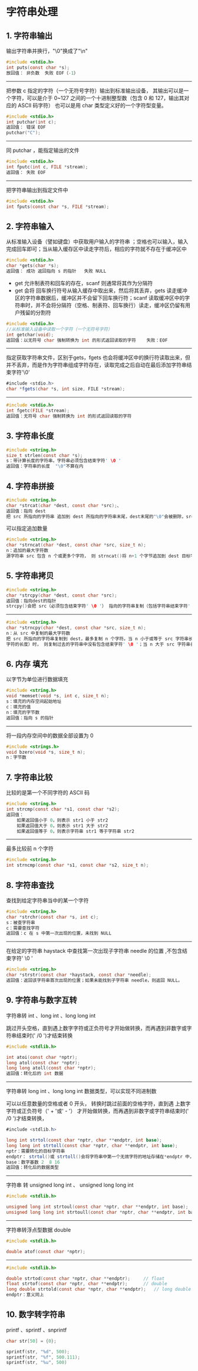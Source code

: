 # 字符串处理

## 1. 字符串输出

输出字符串并换行，"\0"换成了"\n"

```c
#include <stdio.h>
int puts(const char *s);
放回值： 非负数  失败 EOF（-1）
```

------

把参数 c 指定的字符（一个无符号字符）输出到标准输出设备， 其输出可以是一个字符，可以是介于 0~127 之间的一个十进制整型数（包含 0 和 127，输出其对应的 ASCII 码字符） 也可以是用 char 类型定义好的一个字符型变量。 

```c
#include <stdio.h>
int putchar(int c);
返回值： 错误 EOF
putchar("C");
```

------

同 putchar ，能指定输出的文件

```c
#include <stdio.h>
int fputc(int c, FILE *stream);
返回值： 失败 EOF
```

------

把字符串输出到指定文件中

```c
#include <stdio.h>
int fputs(const char *s, FILE *stream);
```

## 2. 字符串输入

从标准输入设备（譬如键盘）中获取用户输入的字符串 ；空格也可以输入，输入完成回车即可；当从输入缓存区中读走字符后，相应的字符就不存在于缓冲区中

```c
#include <stdio.h>
char *gets(char *s);
返回值： 成功 返回指向 s 的指针   失败 NULL
```

- get 允许制表符和回车的存在，scanf 则通常将其作为分隔符
- get 会将 回车换行符号从输入缓存中取出来，然后将其丢弃，gets 读走缓冲区的字符串数据后，缓冲区并不会留下回车换行符；scanf 读取缓冲区中的字符串时，并不会将分隔符（空格、制表符、回车换行）读走，缓冲区仍留有用户残留的分割符

```c
#include <stdio.h>
//从标准输入设备中读取一个字符（一个无符号字符）
int getchar(void);
返回值：以无符号 char 强制转换为 int 的形式返回读取的字符    失败：EOF
```

------

指定获取字符串文件，区别于gets，fgets 也会将缓冲区中的换行符读取出来，但并不丢弃，而是作为字符串组成字符存在，读取完成之后自动在最后添加字符串结束字符'\0' 

```c#
#include <stdio.h>
char *fgets(char *s, int size, FILE *stream);
```

------

```c
#include <stdio.h>
int fgetc(FILE *stream);
返回值：无符号 char 强制转换为 int 的形式返回读取的字符
```

## 3. 字符串长度

```c
#include <string.h>
size_t strlen(const char *s);
s：带计算长度的字符串，字符串必须包含结束字符' \0 '
返回值：字符串的长度  "\0"不算在内
```

## 4. 字符串拼接

```c
#include <string.h>
char *strcat(char *dest, const char *src);、
返回值：指向 dest
把 src 所指向的字符串 追加到 dest 所指向的字符串末尾，dest末尾的"\0"会被删除，src的"\0"会被保留
```

可以指定追加数量

```c
#include <string.h>
char *strncat(char *dest, const char *src, size_t n);
n：追加的最大字符数
源字符串 src 包含 n 个或更多个字符， 则 strncat()将 n+1 个字节追加到 dest 目标字符串（src 中的 n 个字符加上结束字符' \0 '）。
```

## 5. 字符串拷贝

```c
#include <string.h>
char *strcpy(char *dest, const char *src);
返回值：指向dest的指针
strcpy()会把 src（必须包含结束字符' \0 '） 指向的字符串复制（包括字符串结束字符' \0 '） 到 dest，
```

------

```c
#include <string.h>
char *strncpy(char *dest, const char *src, size_t n);
n：从 src 中复制的最大字符数
把 src 所指向的字符串复制到 dest，最多复制 n 个字符。当 n 小于或等于 src 字符串长度（不包括结束
字符的长度）时， 则复制过去的字符串中没有包含结束字符' \0 '；当 n 大于 src 字符串长度时，则会将 src 字符串的结束字符' \0 '也一并拷贝过去， 
```

## 6. 内存 填充

以字节为单位进行数据填充

```c
#include <string.h>
void *memset(void *s, int c, size_t n);
s：填充的内存空间起始地址
c：填充的值
n：填充的字节数
返回值：指向 s 的指针
```

------

将一段内存空间中的数据全部设置为 0 

```c
#include <strings.h>
void bzero(void *s, size_t n);
n：字节数
```

## 7. 字符串比较

比较的是第一个不同字符的 ASCII 码

```c
#include <string.h>
int strcmp(const char *s1, const char *s2);
返回值：
	如果返回值小于 0，则表示 str1 小于 str2
	如果返回值大于 0，则表示 str1 大于 str2
	如果返回值等于 0，则表示字符串 str1 等于字符串 str2
```

------

最多比较前 n 个字符 

```c
#include <string.h>
int strncmp(const char *s1, const char *s2, size_t n);
```

## 8. 字符串查找

查找到给定字符串当中的某一个字符 

```c
#include <string.h>
char *strchr(const char *s, int c);
s：被查字符串
c：需要查找字符
返回值：c 在 s 中第一次出现的位置，未找到 NULL
```

------

在给定的字符串 haystack 中查找第一次出现子字符串 needle 的位置 ,不包含结束字符' \0 ' 

```c
#include <string.h>
char *strstr(const char *haystack, const char *needle);
返回值：返回该字符串首次出现的位置；如果未能找到子字符串 needle，则返回 NULL。
```

## 9. 字符串与数字互转

字符串转 int 、long int 、long long int

跳过开头空格，直到遇上数字字符或正负符号才开始做转换，而再遇到非数字或字符串结束时(' /0 ')才结束转换 

```c
#include <stdlib.h>

int atoi(const char *nptr);
long atol(const char *nptr);
long long atoll(const char *nptr);
返回值：转化后的 int 数据
```

------

字符串转 long int 、long long int 数据类型，可以实现不同进制数

可以以任意数量的空格或者 0 开头， 转换时跳过前面的空格字符，直到遇
上数字字符或正负符号（' + '或' - '） 才开始做转换，而再遇到非数字或字符串结束时(' /0 ')才结束转换， 

```c#
#include <stdlib.h>

long int strtol(const char *nptr, char **endptr, int base);
long long int strtoll(const char *nptr, char **endptr, int base);
nptr：需要转化的目标字符串
endptr： strtol()或 strtoll()会将字符串中第一个无效字符的地址存储在*endptr 中，NULL表示不接收
base：数字基数 2  8 16
返回值：转化后的数据类型
```

------

字符串 转 unsigned long int 、 unsigned long long int

```c
#include <stdlib.h>

unsigned long int strtoul(const char *nptr, char **endptr, int base);
unsigned long long int strtoull(const char *nptr, char **endptr, int base);
```

------

字符串转浮点型数据 double

```c
#include <stdlib.h>

double atof(const char *nptr);
```

------

```c
#include <stdlib.h>

double strtod(const char *nptr, char **endptr);		// float
float strtof(const char *nptr, char **endptr);		// double
long double strtold(const char *nptr, char **endptr);	// long double
endptr：意义同上
```

## 10. 数字转字符串

printf 、sprintf 、snprintf 

```c
char str[50] = {0};

sprintf(str, "%d", 500);
sprintf(str, "%f", 500.111);
sprintf(str, "%u", 500)
```

